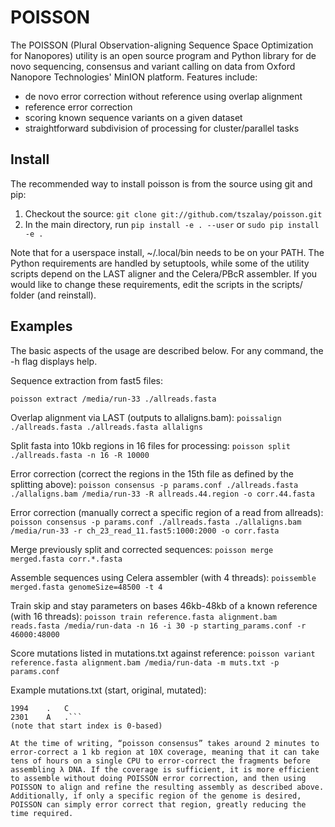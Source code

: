 # POISSON

The POISSON (Plural Observation-aligning Sequence Space Optimization for Nanopores) utility is an open source program and Python library for de novo sequencing, consensus and variant calling on data from Oxford Nanopore Technologies' MinION platform. Features include:

* de novo error correction without reference using overlap alignment
* reference error correction
* scoring known sequence variants on a given dataset
* straightforward subdivision of processing for cluster/parallel tasks

## Install
The recommended way to install poisson is from the source using git and pip:

1. Checkout the source: `git clone git://github.com/tszalay/poisson.git`
2. In the main directory, run `pip install -e . --user` or `sudo pip install -e .`

Note that for a userspace install, ~/.local/bin needs to be on your PATH.
The Python requirements are handled by setuptools, while some of the utility scripts depend on the LAST aligner and the Celera/PBcR assembler. If you would like
to change these requirements, edit the scripts in the scripts/ folder (and reinstall).
   
## Examples
The basic aspects of the usage are described below. For any command, the -h flag displays help.

Sequence extraction from fast5 files:

`poisson extract /media/run-33 ./allreads.fasta`

Overlap alignment via LAST (outputs to allaligns.bam):
`poissalign ./allreads.fasta ./allreads.fasta allaligns`

Split fasta into 10kb regions in 16 files for processing:
`poisson split ./allreads.fasta -n 16 -R 10000`

Error correction (correct the regions in the 15th file as defined by the splitting above):
`poisson consensus -p params.conf ./allreads.fasta ./allaligns.bam /media/run-33 -R allreads.44.region -o corr.44.fasta`

Error correction (manually correct a specific region of a read from allreads):
`poisson consensus -p params.conf ./allreads.fasta ./allaligns.bam /media/run-33 -r ch_23_read_11.fast5:1000:2000 -o corr.fasta`

Merge previously split and corrected sequences:
`poisson merge merged.fasta corr.*.fasta`

Assemble sequences using Celera assembler (with 4 threads):
`poissemble merged.fasta genomeSize=48500 -t 4`

Train skip and stay parameters on bases 46kb-48kb of a known reference (with 16 threads):
`poisson train reference.fasta alignment.bam reads.fasta /media/run-data -n 16 -i 30 -p starting_params.conf -r 46000:48000`

Score mutations listed in mutations.txt against reference:
`poisson variant reference.fasta alignment.bam /media/run-data -m muts.txt -p params.conf`

Example mutations.txt (start, original, mutated):
```11	AC	G
1994	.	C
2301	A	.```
(note that start index is 0-based)

At the time of writing, “poisson consensus” takes around 2 minutes to error-correct a 1 kb region at 10X coverage, meaning that it can take tens of hours on a single CPU to error-correct the fragments before assembling λ DNA. If the coverage is sufficient, it is more efficient to assemble without doing POISSON error correction, and then using POISSON to align and refine the resulting assembly as described above. Additionally, if only a specific region of the genome is desired, POISSON can simply error correct that region, greatly reducing the time required.

